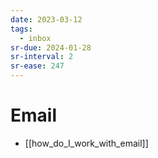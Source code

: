 ```yaml
---
date: 2023-03-12
tags:
  - inbox
sr-due: 2024-01-28
sr-interval: 2
sr-ease: 247
---
```


# Email

- [[how_do_I_work_with_email]]
